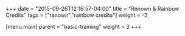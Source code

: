 +++
date = "2015-09-26T12:16:57-04:00"
title = "Renown & Rainbow Credits"
tags = ["renown","rainbow credits"]
weight = -3

[menu.main]
  parent = "basic-training"
  weight = 3
+++
